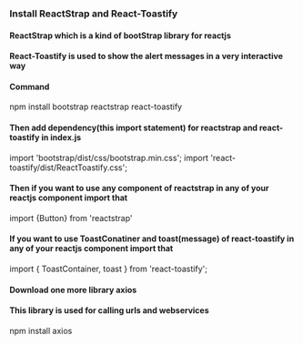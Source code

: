 ### Install ReactStrap and React-Toastify
#### ReactStrap which is a kind of bootStrap library for reactjs 
#### React-Toastify is used to show the alert messages in a very interactive way
#### Command
npm install bootstrap reactstrap react-toastify

#### Then add dependency(this import statement) for reactstrap and react-toastify in index.js
import 'bootstrap/dist/css/bootstrap.min.css'; 
import 'react-toastify/dist/ReactToastify.css';

#### Then if you want to use any component of reactstrap in any of your reactjs component import that
import {Button} from 'reactstrap'

#### If you want to use ToastConatiner and toast(message) of react-toastify in any of your reactjs component import that
import { ToastContainer, toast } from 'react-toastify';

#### Download one more library axios
#### This library is used for calling urls and webservices
npm install axios

 
